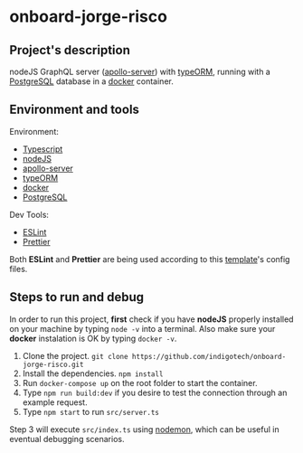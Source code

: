 # onboard-jorge-risco

## Project's description

nodeJS GraphQL server ([apollo-server](https://www.apollographql.com/docs/apollo-server/)) with [typeORM](https://typeorm.io/#/), running with a [PostgreSQL](https://www.postgresql.org/about/) database in a [docker](https://www.docker.com/) container.

## Environment and tools

Environment:

- [Typescript](https://www.npmjs.com/package/typescript)
- [nodeJS](https://nodejs.org/en/)
- [apollo-server](https://www.apollographql.com/docs/apollo-server/)
- [typeORM](https://typeorm.io/#/)
- [docker](https://www.docker.com/)
- [PostgreSQL](https://www.postgresql.org/about/)

Dev Tools:

- [ESLint](https://www.npmjs.com/package/eslint)
- [Prettier](https://www.npmjs.com/package/prettier)

Both **ESLint** and **Prettier** are being used according to this [template](https://github.com/indigotech/template-node)'s config files.

## Steps to run and debug

In order to run this project, **first** check if you have **nodeJS** properly installed on your machine by typing `node -v` into a terminal. Also make sure your **docker** instalation is OK by typing `docker -v`.

1. Clone the project. `git clone https://github.com/indigotech/onboard-jorge-risco.git`
2. Install the dependencies. `npm install`
3. Run `docker-compose up` on the root folder to start the container.
4. Type `npm run build:dev` if you desire to test the connection through an example request.
5. Type `npm start` to run `src/server.ts`

Step 3 will execute `src/index.ts` using [nodemon](https://www.npmjs.com/package/nodemon), which can be useful in eventual debugging scenarios.
